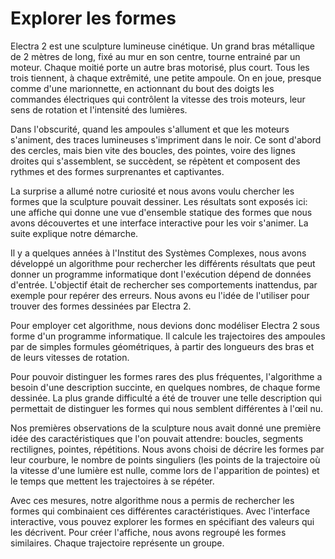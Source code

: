# Explorer les formes

Electra 2 est une sculpture lumineuse cinétique. Un grand bras métallique de 2 mètres de long, fixé au mur en son centre, tourne entrainé par un moteur. Chaque moitié porte un autre bras motorisé, plus court. Tous les trois tiennent, à chaque extrêmité, une petite ampoule. On en joue, presque comme d'une marionnette, en actionnant du bout des doigts les commandes électriques qui contrôlent la vitesse des trois moteurs, leur sens de rotation et l'intensité des lumières. 

Dans l'obscurité, quand les ampoules s'allument et que les moteurs s'animent, des traces lumineuses s'impriment dans le noir. Ce sont d'abord des cercles, mais bien vite des boucles, des pointes, voire des lignes droites qui s'assemblent, se succèdent, se répètent et composent des rythmes et des formes surprenantes et captivantes.

La surprise a allumé notre curiosité et nous avons voulu chercher les formes que la sculpture pouvait dessiner. Les résultats sont exposés ici: une affiche qui donne une vue d'ensemble statique des formes que nous avons découvertes et une interface interactive pour les voir s'animer. La suite explique notre démarche.

Il y a quelques années à l'Institut des Systèmes Complexes, nous avons développé un algorithme pour rechercher les différents résultats que peut donner un programme informatique dont l'exécution dépend de données d'entrée. L'objectif était de rechercher ses comportements inattendus, par exemple pour repérer des erreurs. Nous avons eu l'idée de l'utiliser pour trouver des formes dessinées par Electra 2.

Pour employer cet algorithme, nous devions donc modéliser Electra 2 sous forme d'un programme informatique. Il calcule les trajectoires des ampoules par de simples formules géométriques, à partir des longueurs des bras et de leurs vitesses de rotation.

Pour pouvoir distinguer les formes rares des plus fréquentes, l'algorithme a besoin d'une description succinte, en quelques nombres, de chaque forme dessinée. La plus grande difficulté a été de trouver une telle description qui permettait de distinguer les formes qui nous semblent différentes à l'œil nu.

Nos premières observations de la sculpture nous avait donné une première idée des caractéristiques que l'on pouvait attendre: boucles, segments rectilignes, pointes, répétitions. Nous avons choisi de décrire les formes par leur courbure, le nombre de points singuliers (les points de la trajectoire où la vitesse d'une lumière est nulle, comme lors de l'apparition de pointes) et le temps que mettent les trajectoires à se répéter. 

Avec ces mesures, notre algorithme nous a permis de rechercher les formes qui combinaient ces différentes caractéristiques. Avec l'interface interactive, vous pouvez explorer les formes en spécifiant des valeurs qui les décrivent. Pour créer l'affiche, nous avons regroupé les formes similaires. Chaque trajectoire représente un groupe.

